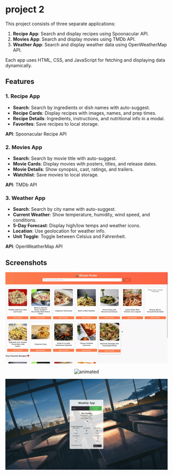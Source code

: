 # project 2

This project consists of three separate applications:
1. **Recipe App**: Search and display recipes using Spoonacular API.
2. **Movies App**: Search and display movies using TMDb API.
3. **Weather App**: Search and display weather data using OpenWeatherMap API.

Each app uses HTML, CSS, and JavaScript for fetching and displaying data dynamically.

## Features

### 1. Recipe App
- **Search**: Search by ingredients or dish names with auto-suggest.
- **Recipe Cards**: Display recipes with images, names, and prep times.
- **Recipe Details**: Ingredients, instructions, and nutritional info in a modal.
- **Favorites**: Save recipes to local storage.

**API**: Spoonacular Recipe API  

### 2. Movies App
- **Search**: Search by movie title with auto-suggest.
- **Movie Cards**: Display movies with posters, titles, and release dates.
- **Movie Details**: Show synopsis, cast, ratings, and trailers.
- **Watchlist**: Save movies to local storage.

**API**: TMDb API  

### 3. Weather App
- **Search**: Search by city name with auto-suggest.
- **Current Weather**: Show temperature, humidity, wind speed, and conditions.
- **5-Day Forecast**: Display high/low temps and weather icons.
- **Location**: Use geolocation for weather info.
- **Unit Toggle**: Toggle between Celsius and Fahrenheit.

**API**: OpenWeatherMap API  

## Screenshots

<p align="center">
  <img src="docs/1.gif" alt="animated" />
</p>

<p align="center">
  <img src="docs/2.gif" alt="animated" />
</p>

![weather](docs/weather.png)
